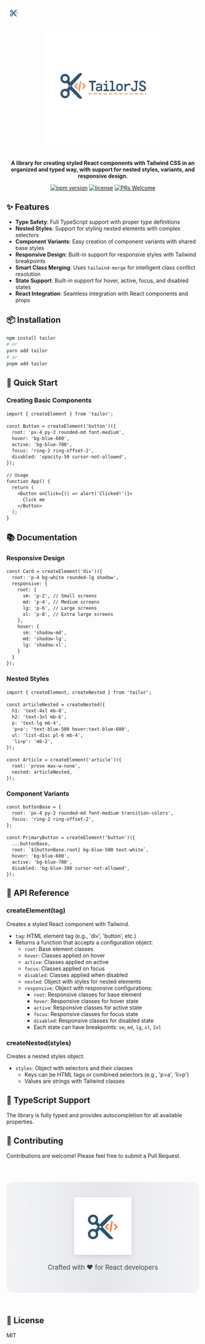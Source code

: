 # <img src="images/icon.png" alt="Tailor" height="40"/>

<div align="center">
  <img src="images/logo.png" alt="Tailor Logo" width="300" style="margin-bottom: 20px"/>
  <br/>
  <p><strong>A library for creating styled React components with Tailwind CSS in an organized and typed way, with support for nested styles, variants, and responsive design.</strong></p>
  
  [![npm version](https://img.shields.io/npm/v/tailor.svg)](https://www.npmjs.com/package/tailor)
  [![license](https://img.shields.io/npm/l/tailor.svg)](https://github.com/yourusername/tailor/blob/main/LICENSE)
  [![PRs Welcome](https://img.shields.io/badge/PRs-welcome-brightgreen.svg)](https://github.com/yourusername/tailor/pulls)
</div>

## ✨ Features

- **Type Safety**: Full TypeScript support with proper type definitions
- **Nested Styles**: Support for styling nested elements with complex selectors
- **Component Variants**: Easy creation of component variants with shared base styles
- **Responsive Design**: Built-in support for responsive styles with Tailwind breakpoints
- **Smart Class Merging**: Uses `tailwind-merge` for intelligent class conflict resolution
- **State Support**: Built-in support for hover, active, focus, and disabled states
- **React Integration**: Seamless integration with React components and props

## 📦 Installation

```bash
npm install tailor
# or
yarn add tailor
# or
pnpm add tailor
```

## 🚀 Quick Start

### Creating Basic Components

```tsx
import { createElement } from 'tailor';

const Button = createElement('button')({
  root: 'px-4 py-2 rounded-md font-medium',
  hover: 'bg-blue-600',
  active: 'bg-blue-700',
  focus: 'ring-2 ring-offset-2',
  disabled: 'opacity-50 cursor-not-allowed',
});

// Usage
function App() {
  return (
    <Button onClick={() => alert('Clicked!')}>
      Click me
    </Button>
  );
}
```

## 📚 Documentation

### Responsive Design

```tsx
const Card = createElement('div')({
  root: 'p-4 bg-white rounded-lg shadow',
  responsive: {
    root: {
      sm: 'p-2', // Small screens
      md: 'p-4', // Medium screens
      lg: 'p-6', // Large screens
      xl: 'p-8', // Extra large screens
    },
    hover: {
      sm: 'shadow-md',
      md: 'shadow-lg',
      lg: 'shadow-xl',
    }
  }
});
```

### Nested Styles

```tsx
import { createElement, createNested } from 'tailor';

const articleNested = createNested({
  h1: 'text-4xl mb-8',
  h2: 'text-3xl mb-6',
  p: 'text-lg mb-4',
  'p>a': 'text-blue-500 hover:text-blue-600',
  ul: 'list-disc pl-6 mb-4',
  'li>p': 'mb-2',
});

const Article = createElement('article')({
  root: 'prose max-w-none',
  nested: articleNested,
});
```

### Component Variants

```tsx
const buttonBase = {
  root: 'px-4 py-2 rounded-md font-medium transition-colors',
  focus: 'ring-2 ring-offset-2',
};

const PrimaryButton = createElement('button')({
  ...buttonBase,
  root: `${buttonBase.root} bg-blue-500 text-white`,
  hover: 'bg-blue-600',
  active: 'bg-blue-700',
  disabled: 'bg-blue-300 cursor-not-allowed',
});
```

## 📖 API Reference

### createElement(tag)

Creates a styled React component with Tailwind.

- `tag`: HTML element tag (e.g., 'div', 'button', etc.)
- Returns a function that accepts a configuration object:
  - `root`: Base element classes
  - `hover`: Classes applied on hover
  - `active`: Classes applied on active
  - `focus`: Classes applied on focus
  - `disabled`: Classes applied when disabled
  - `nested`: Object with styles for nested elements
  - `responsive`: Object with responsive configurations:
    - `root`: Responsive classes for base element
    - `hover`: Responsive classes for hover state
    - `active`: Responsive classes for active state
    - `focus`: Responsive classes for focus state
    - `disabled`: Responsive classes for disabled state
    - Each state can have breakpoints: `sm`, `md`, `lg`, `xl`, `2xl`

### createNested(styles)

Creates a nested styles object.

- `styles`: Object with selectors and their classes
  - Keys can be HTML tags or combined selectors (e.g., 'p>a', 'li>p')
  - Values are strings with Tailwind classes

## 🎯 TypeScript Support

The library is fully typed and provides autocompletion for all available properties.

## 🤝 Contributing

Contributions are welcome! Please feel free to submit a Pull Request.

<div align="center" style="margin: 60px 0; padding: 40px; background: linear-gradient(to right, #f3f4f6, #e5e7eb, #f3f4f6); border-radius: 16px;">
  <img src="images/icon.png" alt="Tailor" height="150" style="filter: drop-shadow(0 4px 6px rgba(0, 0, 0, 0.1));"/>
  <br/>
  <p style="margin-top: 20px; font-size: 1.2em; color: #374151;">Crafted with ❤️ for React developers</p>
</div>

## 📄 License

MIT 